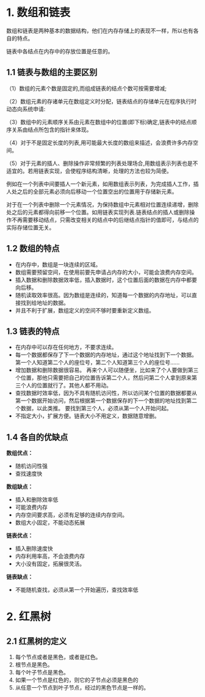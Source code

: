 



# 1. 数组和链表

数组和链表是两种基本的数据结构，他们在内存存储上的表现不一样，所以也有各自的特点。

链表中各结点在内存中的存放位置是任意的。 

## 1.1 链表与数组的主要区别

（1）数组的元素个数是固定的,而组成链表的结点个数可按需要增减;

（2）数组元素的存诸单元在数组定义时分配，链表结点的存储单元在程序执行时动态向系统申请:

（3）数组中的元素顺序关系由元素在数组中的位置(即下标)确定,链表中的结点顺序关系由结点所包含的指针来体现。

（4）对于不是固定长度的列表,用可能最大长度的数组来描述，会浪费许多内存空间。

（5）对于元素的插人、删除操作非常频繁的列表处理场合,用数组表示列表也是不适宜的。若用链表实现，会使程序结构清晰，处理的方法也较为简便。

例如在一个列表中间要插人一个新元素，如用数组表示列表，为完成插人工作，插人处之后的全部元素必须向后移动一个位置空出的位置用于存储新元素。

对于在一个列表中删除一个元素情况，为保持数组中元素相对位置连续递增，删除处之后的元素都得向前移一个位置。如用链表实现列表.链表结点的插人或删除操作不再需要移动结点，只需改变相关的结点中的后继结点指针的值即可，与结点的实际存储位置无关。


## 1.2 数组的特点

- 在内存中，数组是一块连续的区域。 
- 数组需要预留空间，在使用前要先申请占内存的大小，可能会浪费内存空间。 
- 插入数据和删除数据效率低，插入数据时，这个位置后面的数据在内存中都要向后移。
- 随机读取效率很高。因为数组是连续的，知道每一个数据的内存地址，可以直接找到给地址的数据。
- 并且不利于扩展，数组定义的空间不够时要重新定义数组。

## 1.3 链表的特点

- 在内存中可以存在任何地方，不要求连续。 
- 每一个数据都保存了下一个数据的内存地址，通过这个地址找到下一个数据。 第一个人知道第二个人的座位号，第二个人知道第三个人的座位号……
- 增加数据和删除数据很容易。 再来个人可以随便坐，比如来了个人要做到第三个位置，那他只需要把自己的位置告诉第二个人，然后问第二个人拿到原来第三个人的位置就行了。其他人都不用动。
- 查找数据时效率低，因为不具有随机访问性，所以访问某个位置的数据都要从第一个数据开始访问，然后根据第一个数据保存的下一个数据的地址找到第二个数据，以此类推。 要找到第三个人，必须从第一个人开始问起。
- 不指定大小，扩展方便。链表大小不用定义，数据随意增删。

## 1.4 各自的优缺点

**数组优点：**

- 随机访问性强
- 查找速度快

**数组缺点：**

- 插入和删除效率低
- 可能浪费内存
- 内存空间要求高，必须有足够的连续内存空间。
- 数组大小固定，不能动态拓展

**链表优点：**

- 插入删除速度快
- 内存利用率高，不会浪费内存
- 大小没有固定，拓展很灵活。

**链表缺点：**

- 不能随机查找，必须从第一个开始遍历，查找效率低

# 2. 红黑树

## 2.1 红黑树的定义

1. 每个节点或者是黑色，或者是红色。
2. 根节点是黑色。
3. 每个叶子节点是黑色。
4. 如果一个节点是红色的，则它的子节点必须是黑色的
5. 从任意一个节点到叶子节点，经过的黑色节点是一样的。

